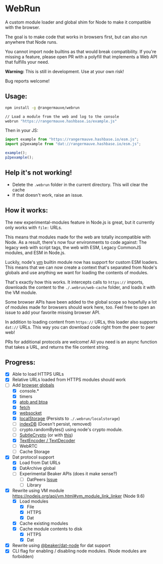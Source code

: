 # WebRun
A custom module loader and global shim for Node to make it compatible with the browser.

The goal is to make code that works in browsers first, but can also run anywhere that Node runs.

You cannot import node builtins as that would break compatibility. If you're missing a feature, please open PR with a polyfill that implements a Web API that fulfills your need.

**Warning:** This is still in development. Use at your own risk!

Bug reports welcome!

## Usage:

```bash
npm install -g @rangermauve/webrun

// Load a module from the web and log to the console
webrun "https://rangermauve.hashbase.io/example.js"
```

Then in your JS:

```javascript
import example from "https://rangermauve.hashbase.io/esm.js";
import p2pexample from "dat://rangermauve.hashbase.io/esm.js";

example();
p2pexample();
```

## Help it's not working!

- Delete the `.webrun` folder in the current directory. This will clear the cache
- If that doesn't work, raise an issue.

## How it works:

The new experimental-modules feature in Node.js is great, but it currently only works with `file:` URLs.

This means that modules made for the web are totally incompatible with Node. As a result, there's now four environments to code against: The legacy web with script tags, the web with ESM, Legacy CommonJS modules, and ESM in Node.js.

Luckily, node's [vm](https://nodejs.org/api/vm.html#vm_module_link_linker) builtin module now has support for custom ESM loaders. This means that we can now create a context that's separated from Node's globals and use anything we want for loading the contents of modules.

That's exactly how this works. It intercepts calls to `https://` imports, downloads the content to the `./.webrun/web-cache` folder, and loads it with the VM module.

Some browser APIs have been added to the global scope so hopefully a lot of modules made for browsers should work here, too. Feel free to open an issue to add your favorite missing browser API.

In addition to loading content from `https://` URLs, this loader also supports `dat://` URLs. This way you can download code right from the peer to peer web!

PRs for additional protocols are welcome! All you need is an async function that takes a URL, and returns the file content string.

## Progress:

- [x] Able to load HTTPS URLs
- [x] Relative URLs loaded from HTTPS modules should work
- [ ] Add [browser globals](https://developer.mozilla.org/en-US/docs/Web/API/WindowOrWorkerGlobalScope/setInterval)
	- [x] console.*
	- [x] timers
	- [x] [atob and btoa](https://www.npmjs.com/package/abab)
	- [x] [fetch](https://www.npmjs.com/package/node-fetch)
	- [x] [websocket](https://www.npmjs.com/package/ws)
	- [x] [localStorage](https://www.npmjs.com/package/node-localstorage) (Persists to `./.webrun/localstorage`)
	- [ ] [indexDB](https://www.npmjs.com/package/fake-indexeddb) (Doesn't persist, removed)
	- [ ] crypto.randomBytes() using node's crypto module.
	- [ ] [SubtleCrypto](https://github.com/PeculiarVentures/node-webcrypto-p11) (or with [this](https://github.com/PeculiarVentures/node-webcrypto-ossl))
	- [x] [TextEncoder / TextDecoder](https://github.com/modulesio/text-encoder)
	- [ ] WebRTC
	- [ ] Cache Storage
- [x] Dat protocol support
	- [x] Load from Dat URLs
	- [x] DatArchive global
	- [ ] Experimental Beaker APIs (does it make sense?)
		- [ ] DatPeers [Issue](https://github.com/beakerbrowser/dat-node/issues/3)
		- [ ] Library
- [x] Rewrite using VM module https://nodejs.org/api/vm.html#vm_module_link_linker (Node 9.6)
	- [x] Load modules
		- [x] File
		- [x] HTTPS
		- [x] Dat
	- [x] Cache existing modules
	- [x] Cache module contents to disk
		- [x]	HTTPS
		- [x] Dat
- [x] Rewrite using [@beaker/dat-node](https://github.com/beakerbrowser/dat-node) for dat support
- [x] CLI flag for enabling / disabling node modules. (Node modules are forbidden)
